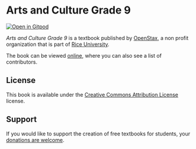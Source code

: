 # Arts and Culture Grade 9

[![Open in Gitpod](https://gitpod.io/button/open-in-gitpod.svg)](https://gitpod.io/from-referrer/)

_Arts and Culture Grade 9_ is a textbook published by [OpenStax](https://openstax.org/), a non profit organization that is part of [Rice University](https://www.rice.edu/).

The book can be viewed [online](https://github.com/cnx-user-books/cnxbook-arts-and-culture-grade-9/releases/latest), where you can also see a list of contributors.

## License
This book is available under the [Creative Commons Attribution License](./LICENSE) license.

## Support
If you would like to support the creation of free textbooks for students, your [donations are welcome](https://riceconnect.rice.edu/donation/support-openstax-banner).
